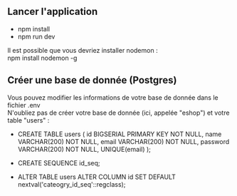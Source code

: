 ## Lancer l'application

- npm install
- npm run dev

Il est possible que vous devriez installer nodemon : <br />
npm install nodemon -g

## Créer une base de donnée (Postgres)

Vous pouvez modifier les informations de votre base de donnée dans le fichier .env <br />
N'oubliez pas de créer votre base de donnée (ici, appelée "eshop") et votre table "users" :

- CREATE TABLE users (
  id BIGSERIAL PRIMARY KEY NOT NULL,
  name VARCHAR(200) NOT NULL,
  email VARCHAR(200) NOT NULL,
  password VARCHAR(200) NOT NULL,
  UNIQUE(email)
  );

- CREATE SEQUENCE id_seq;

- ALTER TABLE users ALTER COLUMN id SET DEFAULT nextval('cateogry_id_seq'::regclass);
